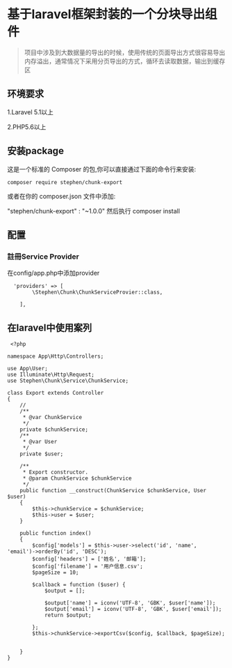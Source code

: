 # 基于laravel框架封装的一个分块导出组件
> 项目中涉及到大数据量的导出的时候，使用传统的页面导出方式很容易导出内存溢出，通常情况下采用分页导出的方式，循环去读取数据，输出到缓存区


## 环境要求

1.Laravel 5.1以上

2.PHP5.6以上


## 安装package

这是一个标准的 Composer 的包,你可以直接通过下面的命令行来安装:

```
composer require stephen/chunk-export
```
或者在你的 composer.json 文件中添加:

"stephen/chunk-export" : "~1.0.0"
然后执行 composer install

## 配置

### 註冊Service Provider

在config/app.php中添加provider

```
  'providers' => [
        \Stephen\Chunk\ChunkServiceProvier::class,

    ],
```


## 在laravel中使用案列

```
 <?php

namespace App\Http\Controllers;

use App\User;
use Illuminate\Http\Request;
use Stephen\Chunk\Service\ChunkService;

class Export extends Controller
{
    //
    /**
     * @var ChunkService
     */
    private $chunkService;
    /**
     * @var User
     */
    private $user;

    /**
     * Export constructor.
     * @param ChunkService $chunkService
     */
    public function __construct(ChunkService $chunkService, User $user)
    {
        $this->chunkService = $chunkService;
        $this->user = $user;
    }

    public function index()
    {
        $config['models'] = $this->user->select('id', 'name', 'email')->orderBy('id', 'DESC');
        $config['headers'] = ['姓名', '邮箱'];
        $config['filename'] = '用户信息.csv';
        $pageSize = 10;

        $callback = function ($user) {
            $output = [];

            $output['name'] = iconv('UTF-8', 'GBK', $user['name']);
            $output['email'] = iconv('UTF-8', 'GBK', $user['email']);
            return $output;

        };
        $this->chunkService->exportCsv($config, $callback, $pageSize);


    }
}


```







